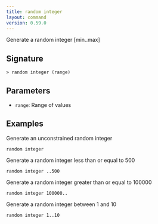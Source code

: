 ```yaml
---
title: random integer
layout: command
version: 0.59.0
---
```


Generate a random integer [min..max]

## Signature

```> random integer (range)```

## Parameters

 -  `range`: Range of values

## Examples

Generate an unconstrained random integer
```shell
random integer
```

Generate a random integer less than or equal to 500
```shell
random integer ..500
```

Generate a random integer greater than or equal to 100000
```shell
random integer 100000..
```

Generate a random integer between 1 and 10
```shell
random integer 1..10
```

